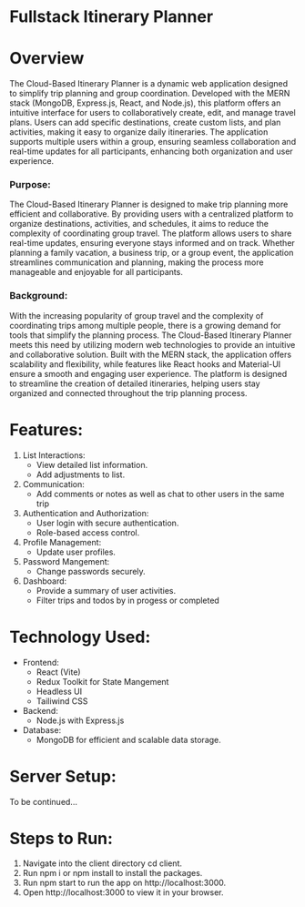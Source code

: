 # Fullstack Itinerary Planner

# Overview
The Cloud-Based Itinerary Planner is a dynamic web application designed to simplify trip planning and group coordination. Developed with the MERN stack (MongoDB, Express.js, React, and Node.js), this platform offers an intuitive interface for users to collaboratively create, edit, and manage travel plans. Users can add specific destinations, create custom lists, and plan activities, making it easy to organize daily itineraries. The application supports multiple users within a group, ensuring seamless collaboration and real-time updates for all participants, enhancing both organization and user experience.

### Purpose:
The Cloud-Based Itinerary Planner is designed to make trip planning more efficient and collaborative. By providing users with a centralized platform to organize destinations, activities, and schedules, it aims to reduce the complexity of coordinating group travel. The platform allows users to share real-time updates, ensuring everyone stays informed and on track. Whether planning a family vacation, a business trip, or a group event, the application streamlines communication and planning, making the process more manageable and enjoyable for all participants.

### Background:
With the increasing popularity of group travel and the complexity of coordinating trips among multiple people, there is a growing demand for tools that simplify the planning process. The Cloud-Based Itinerary Planner meets this need by utilizing modern web technologies to provide an intuitive and collaborative solution. Built with the MERN stack, the application offers scalability and flexibility, while features like React hooks and Material-UI ensure a smooth and engaging user experience. The platform is designed to streamline the creation of detailed itineraries, helping users stay organized and connected throughout the trip planning process.

# Features:
1. List Interactions:
   - View detailed list information.
   - Add adjustments to list.
2. Communication:
   - Add comments or notes as well as chat to other users in the same trip
3. Authentication and Authorization:
   - User login with secure authentication.
   - Role-based access control.
4. Profile Management:
   - Update user profiles.
5. Password Mangement:
   - Change passwords securely.
6. Dashboard:
   - Provide a summary of user activities.
   - Filter trips and todos by in progess or completed

# Technology Used:
- Frontend:
  * React (Vite)
  * Redux Toolkit for State Mangement
  * Headless UI
  * Tailiwind CSS
- Backend:
  * Node.js with Express.js
- Database:
  * MongoDB for efficient and scalable data storage.
 
# Server Setup:
To be continued...

# Steps to Run:
1. Navigate into the client directory cd client.
2. Run npm i or npm install to install the packages.
3. Run npm start to run the app on http://localhost:3000.
4. Open http://localhost:3000 to view it in your browser.

